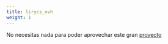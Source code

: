 ```yaml
---
title: lirycs_ovh
weight: 1
---
```


No necesitas nada para poder aprovechar este gran [proyecto](https://lyrics.ovh/)